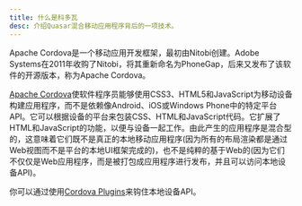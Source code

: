 ```yaml
---
title: 什么是科多瓦
desc: 介绍Quasar混合移动应用程序背后的一项技术。
---
```

Apache Cordova是一个移动应用开发框架，最初由Nitobi创建。Adobe Systems在2011年收购了Nitobi，将其重新命名为PhoneGap，后来又发布了该软件的开源版本，称为Apache Cordova。

[Apache Cordova](https://cordova.apache.org/)使软件程序员能够使用CSS3、HTML5和JavaScript为移动设备构建应用程序，而不是依赖像Android、iOS或Windows Phone中的特定平台API。它可以根据设备的平台来包装CSS、HTML和JavaScript代码。它扩展了HTML和JavaScript的功能，以便与设备一起工作。由此产生的应用程序是混合型的，这意味着它们既不是真正的本地移动应用程序(因为所有的布局渲染都是通过Web视图而不是平台的本地UI框架完成的)，也不是纯粹的基于Web的(因为它们不仅仅是Web应用程序，而是被打包成应用程序进行发布，并且可以访问本地设备API)。

你可以通过使用[Cordova Plugins](/quasar-cli/developing-cordova-apps/cordova-plugins)来钩住本地设备API。
